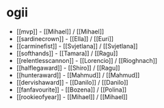 # ogii

* [[mvp]] - [[Mihael]] / [[Mihael]]
* [[sardinecrown]] - [[Ella]] / [[Euri]]
* [[carminefist]] - [[Svjetlana]] / [[Svjetlana]]
* [[softhands]] - [[Tamara]] / [[Ragu]]
* [[relentlesscannon]] - [[Lorencio]] / [[Rioghnach]]
* [[halflegaward]] - [[Shiro]] / [[Ragu]]
* [[hunteraward]] - [[Mahmud]] / [[Mahmud]]
* [[dervishaward]] - [[Danilo]] / [[Danilo]]
* [[fanfavourite]] - [[Bozena]] / [[Polina]]
* [[rookieofyear]] - [[Mihael]] / [[Mihael]]